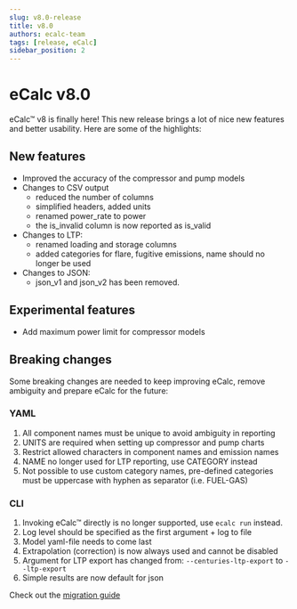 ```yaml
---
slug: v8.0-release
title: v8.0
authors: ecalc-team
tags: [release, eCalc]
sidebar_position: 2
---
```


# eCalc v8.0

eCalc™ v8 is finally here! This new release brings a lot of nice new features and better usability. Here are some
of the highlights:

## New features

- Improved the accuracy of the compressor and pump models
- Changes to CSV output 
  - reduced the number of columns
  - simplified headers, added units
  - renamed power_rate to power
  - the is_invalid column is now reported as is_valid
- Changes to LTP:
  - renamed loading and storage columns
  - added categories for flare, fugitive emissions, name should no longer be used
- Changes to JSON:
  - json_v1 and json_v2 has been removed.

## Experimental features
- Add maximum power limit for compressor models

## Breaking changes

Some breaking changes are needed to keep improving eCalc, remove ambiguity and prepare eCalc for the future:

### YAML

1. All component names must be unique to avoid ambiguity in reporting
2. UNITS are required when setting up compressor and pump charts
3. Restrict allowed characters in component names and emission names
4. NAME no longer used for LTP reporting, use CATEGORY instead
5. Not possible to use custom category names, pre-defined categories must be uppercase with hyphen as separator (i.e. FUEL-GAS)

### CLI

1. Invoking eCalc™ directly is no longer supported, use `ecalc run` instead.
2. Log level should be specified as the first argument + log to file
3. Model yaml-file needs to come last
4. Extrapolation (correction) is now always used and cannot be disabled
5. Argument for LTP export has changed from: `--centuries-ltp-export` to `--ltp-export`
6. Simple results are now default for json

Check out the [migration guide](../about/migration_guides/v7_to_v8)